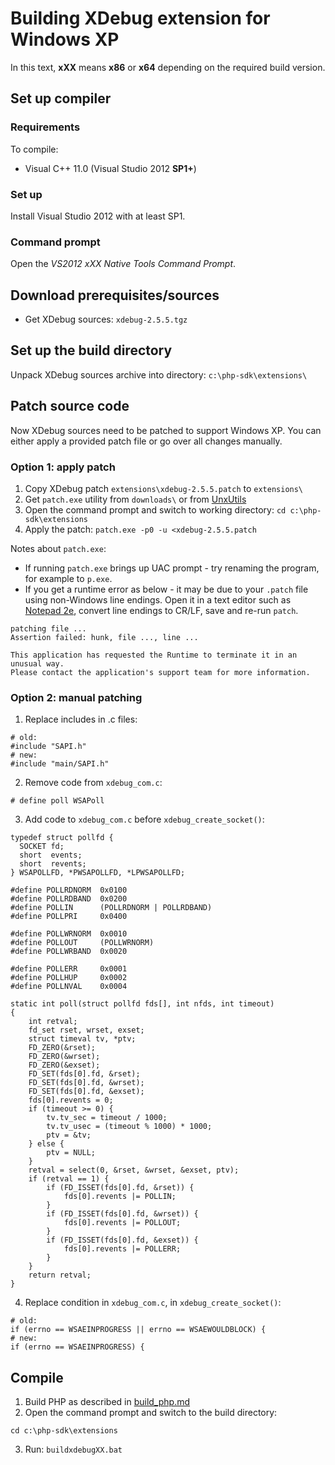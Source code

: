 # Building XDebug extension for Windows XP
In this text, **xXX** means **x86** or **x64** depending on the required build version.

## Set up compiler

### Requirements
To compile:
* Visual C++ 11.0 (Visual Studio 2012 **SP1+**)

### Set up
Install Visual Studio 2012 with at least SP1.

### Command prompt
Open the *VS2012 xXX Native Tools Command Prompt*.

## Download prerequisites/sources
* Get XDebug sources: `xdebug-2.5.5.tgz`

## Set up the build directory
Unpack XDebug sources archive into directory: `c:\php-sdk\extensions\`

## Patch source code
Now XDebug sources need to be patched to support Windows XP. You can either apply a provided patch file or go over all changes manually.

### Option 1: apply patch
1. Copy XDebug patch `extensions\xdebug-2.5.5.patch` to `extensions\`
2. Get `patch.exe` utility from `downloads\` or from [UnxUtils](https://sourceforge.net/projects/unxutils)
3. Open the command prompt and switch to working directory: `cd c:\php-sdk\extensions`
4. Apply the patch: `patch.exe -p0 -u <xdebug-2.5.5.patch`

Notes about `patch.exe`:
* If running `patch.exe` brings up UAC prompt - try renaming the program, for example to `p.exe`.
* If you get a runtime error as below - it may be due to your `.patch` file using non-Windows line endings. Open it in a text editor such as [Notepad 2e](https://github.com/ProgerXP/Notepad2e), convert line endings to CR/LF, save and re-run `patch`.

```
patching file ...
Assertion failed: hunk, file ..., line ...

This application has requested the Runtime to terminate it in an unusual way.
Please contact the application's support team for more information.
```

### Option 2: manual patching

1. Replace includes in .c files:
```
# old:
#include "SAPI.h"
# new:
#include "main/SAPI.h"
```

2. Remove code from `xdebug_com.c`:
```
# define poll WSAPoll
```

3. Add code to `xdebug_com.c` before `xdebug_create_socket()`:
```
typedef struct pollfd {
  SOCKET fd;
  short  events;
  short  revents;
} WSAPOLLFD, *PWSAPOLLFD, *LPWSAPOLLFD;

#define POLLRDNORM  0x0100
#define POLLRDBAND  0x0200
#define POLLIN      (POLLRDNORM | POLLRDBAND)
#define POLLPRI     0x0400

#define POLLWRNORM  0x0010
#define POLLOUT     (POLLWRNORM)
#define POLLWRBAND  0x0020

#define POLLERR     0x0001
#define POLLHUP     0x0002
#define POLLNVAL    0x0004

static int poll(struct pollfd fds[], int nfds, int timeout)
{
    int retval;
    fd_set rset, wrset, exset;
    struct timeval tv, *ptv;
    FD_ZERO(&rset);
    FD_ZERO(&wrset);
    FD_ZERO(&exset);
    FD_SET(fds[0].fd, &rset);
    FD_SET(fds[0].fd, &wrset);
    FD_SET(fds[0].fd, &exset);
    fds[0].revents = 0;
    if (timeout >= 0) {
        tv.tv_sec = timeout / 1000;
        tv.tv_usec = (timeout % 1000) * 1000;
        ptv = &tv;
    } else {
        ptv = NULL;
    }
    retval = select(0, &rset, &wrset, &exset, ptv);
    if (retval == 1) {
        if (FD_ISSET(fds[0].fd, &rset)) {
            fds[0].revents |= POLLIN;
        }
        if (FD_ISSET(fds[0].fd, &wrset)) {
            fds[0].revents |= POLLOUT;
        }
        if (FD_ISSET(fds[0].fd, &exset)) {
            fds[0].revents |= POLLERR;
        }
    }
    return retval;
}

```
4. Replace condition in `xdebug_com.c`, in `xdebug_create_socket()`:
```
# old:
if (errno == WSAEINPROGRESS || errno == WSAEWOULDBLOCK) {
# new:
if (errno == WSAEINPROGRESS) {
```

## Compile
1. Build PHP as described in [build_php.md](https://github.com/ProgerXP/php-5.6-xp/blob/master/build_php.md)
2. Open the command prompt and switch to the build directory:
```
cd c:\php-sdk\extensions
```
3. Run: `buildxdebugXX.bat`
